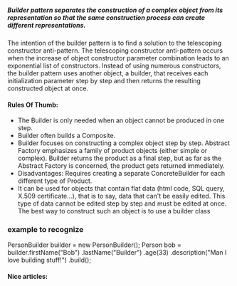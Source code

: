 ##### Builder pattern separates the construction of a complex object from its representation so that the same construction process can create different representations.

 The intention of the builder pattern is to find a solution to the telescoping constructor anti-pattern. The telescoping constructor anti-pattern occurs when the increase of object constructor parameter combination leads to an exponential list of constructors. Instead of using numerous constructors, the builder pattern uses another object, a builder, that receives each initialization parameter step by step and then returns the resulting constructed object at once.

#### Rules Of Thumb:
+ The Builder is only needed when an object cannot be produced in one step.
+ Builder often builds a Composite.
+ Builder focuses on constructing a complex object step by step. Abstract Factory emphasizes a family of product objects (either simple or complex). Builder returns the product as a final step, but as far as the Abstract Factory is concerned, the product gets returned immediately.
+ Disadvantages: Requires creating a separate ConcreteBuilder for each different type of Product.
+ It can be used for objects that contain flat data (html code, SQL query, X.509 certificate...), that is to say, data that can't be easily edited. This type of data cannot be edited step by step and must be edited at once. The best way to construct such an object is to use a builder class

### example to recognize

PersonBuilder builder = new PersonBuilder();
Person bob = builder.firstName("Bob")
                    .lastName("Builder")
                    .age(33)
                    .description("Man I love building stuff!")
                    .build();
#### Nice articles:
